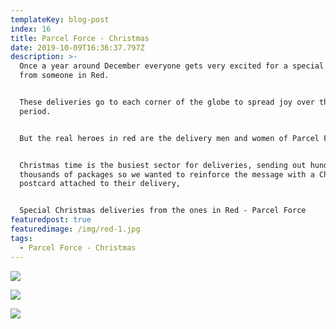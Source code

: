 ```yaml
---
templateKey: blog-post
index: 16
title: Parcel Force - Christmas
date: 2019-10-09T16:36:37.797Z
description: >-
  Once a year around December everyone gets very excited for a special delivery
  from someone in Red.


  These deliveries go to each corner of the globe to spread joy over the festive
  period.


  But the real heroes in red are the delivery men and women of Parcel Force.


  Christmas time is the busiest sector for deliveries, sending out hundreds of
  thousands of packages so we wanted to reinforce the message with a Christmas
  postcard attached to their delivery,  


  Special Christmas deliveries from the ones in Red - Parcel Force
featuredpost: true
featuredimage: /img/red-1.jpg
tags:
  - Parcel Force - Christmas
---
```

![](/img/xmas-mock.jpg)

![](/img/screenshot-2019-10-03-at-15.32.38.png)

![](/img/screenshot-2019-10-03-at-15.13.55.png)
